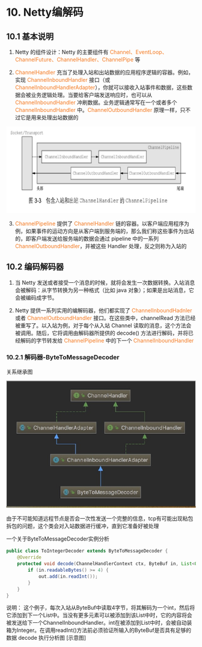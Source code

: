 # 10. Netty编解码

##  10.1 基本说明
1. Netty 的组件设计：Netty 的主要组件有 <font color='#f47920'>Channel、EventLoop、ChannelFuture、ChannelHandler、ChannelPipe</font> 等

2. <font color='#f47920'>ChannelHandler</font> 充当了处理入站和出站数据的应用程序逻辑的容器。例如，实现 <font color='#f47920'>ChannelInboundHandler</font> 接口（或 <font color='#f47920'>ChannelInboundHandlerAdapter</font>），你就可以接收入站事件和数据，这些数据会被业务逻辑处理。当要给客户端发送响应时，也可以从 <font color='#f47920'>ChannelInboundHandler</font> 冲刷数据。业务逻辑通常写在一个或者多个 <font color='#f47920'>ChannelInboundHandler</font> 中。<font color='#f47920'>ChannelOutboundHandler</font> 原理一样，只不过它是用来处理出站数据的

<a data-fancybox title="ChannelInboundHandler" href="./image/ChannelInboundHandler.jpg">![ChannelInboundHandler](./image/ChannelInboundHandler.jpg)</a>

3. <font color='#f47920'>ChannelPipeline</font> 提供了 <font color='#f47920'>ChannelHandler</font> 链的容器。以客户端应用程序为例，如果事件的运动方向是从客户端到服务端的，那么我们称这些事件为出站的，即客户端发送给服务端的数据会通过 pipeline 中的一系列<font color='#f47920'> ChannelOutboundHandler</font>，并被这些 Handler 处理，反之则称为入站的

##  10.2 编码解码器

1. 当 Netty 发送或者接受一个消息的时候，就将会发生一次数据转换。入站消息会被解码：从字节转换为另一种格式（比如 java 对象）；如果是出站消息，它会被编码成字节。

2. Netty 提供一系列实用的编解码器，他们都实现了 <font color='#f47920'>ChannelInboundHadnler</font> 或者 <font color='#f47920'>ChannelOutboundHandler</font> 接口。在这些类中，channelRead 方法已经被重写了。以入站为例，对于每个从入站 Channel 读取的消息，这个方法会被调用。随后，它将调用由解码器所提供的 decode() 方法进行解码，并将已经解码的字节转发给 <font color='#f47920'>ChannelPipeline</font> 中的下一个 <font color='#f47920'>ChannelInboundHandler</font>

### 10.2.1 解码器-ByteToMessageDecoder

关系继承图

<a data-fancybox title="ByteToMessageDecoder" href="./image/ByteToMessageDecoder.jpg">![ByteToMessageDecoder](./image/ByteToMessageDecoder.jpg)</a>

由于不可能知道远程节点是否会一次性发送一个完整的信息，tcp有可能出现粘包拆包的问题，这个类会对入站数据进行缓冲，直到它准备好被处理


一个关于ByteToMessageDecoder实例分析
```java
public class ToIntegerDecoder extends ByteToMessageDecoder {
    @Override
    protected void decode(ChannelHandlerContext ctx, ByteBuf in, List<Object> out) throws Exception {
        if (in.readableBytes() >= 4) {
            out.add(in.readInt());
        }
    }
}
```
说明：
这个例子，每次入站从ByteBuf中读取4字节，将其解码为一个int，然后将它添加到下一个List中。当没有更多元素可以被添加到该List中时，它的内容将会被发送给下一个ChannelInboundHandler。int在被添加到List中时，会被自动装箱为Integer。在调用readInt()方法前必须验证所输入的ByteBuf是否具有足够的数据
decode 执行分析图 [示意图]




